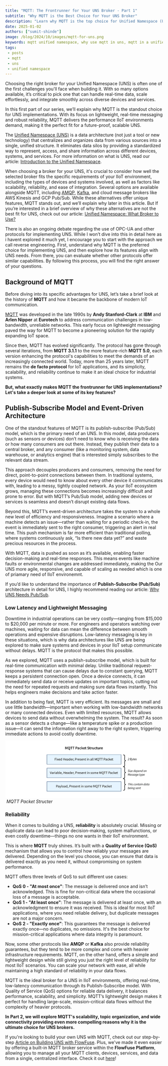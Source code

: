 ```yaml
---
title: "MQTT: The Frontrunner for Your UNS Broker - Part 1" 
subtitle: "Why MQTT is the Best Choice for Your UNS Broker"
description: "Learn why MQTT is the top choice for Unified Namespace (UNS) brokers and explore the ideal platform that simplifies the connection of devices and services while providing a reliable MQTT broker service."
date: 2025-01-02
authors: ["sumit-shinde"]
image: /blog/2024/10/images/mqtt-for-uns.png
keywords: mqtt unified namespace, why use mqtt in uns, mqtt in a unified namespace, mqtt data modeling UNS, best protocols for UNS IoT, implementing UNS with MQTT, unified namespace protocols
tags: 
 - posts
 - mqtt
 - uns
 - unified namespace
---
```


Choosing the right broker for your Unified Namespace (UNS) is often one of the first challenges you'll face when building it. With so many options available, it’s critical to pick one that can handle real-time data, scale effortlessly, and integrate smoothly across diverse devices and services.

In this first part of our series, we’ll explain why MQTT is the standout choice for UNS implementations. With its focus on lightweight, real-time messaging and robust reliability, MQTT delivers the performance IIoT environments demand, making it the perfect fit for a future-proof, scalable UNS.

<!--more-->

The [Unified Namespace (UNS)](/solutions/uns/) is a data architecture (not just a tool or new technology) that centralizes and organizes data from various sources into a single, unified structure. It eliminates data silos by providing a standardized way to represent, access, and share information across different devices, systems, and services. For more information on what is UNS, read our article: [Introduction to the Unified Namespace](/blog/2023/12/introduction-to-unified-namespace/).

When choosing a broker for your UNS, it's crucial to consider how well the selected broker fits the specific requirements of your IIoT environment, including the types of devices and systems involved, as well as factors like scalability, reliability, and ease of integration. Several options are available alongside MQTT, including [AMQP](/node-red/protocol/amqp/), [Kafka](/blog/2024/03/using-kafka-with-node-red/), and cloud message brokers like AWS Kinesis and GCP Pub/Sub. While these alternatives offer unique features, MQTT stands out, and we’ll explain why later in this article. But If you’re interested in a brief overview of why these alternatives are not the best fit for UNS, check out our article: [Unified Namespace: What Broker to Use?](https://flowfuse.com/blog/2024/01/unified-namespace-what-broker/)

There is also an ongoing debate regarding the use of OPC-UA and other protocols for implementing UNS. While I won’t dive into this in detail here as i havent explored it much yet, I encourage you to start with the approach we call reverse engineering. First, understand why MQTT is the preferred choice for implementing UNS, and then explore how its features align with UNS needs. From there, you can evaluate whether other protocols offer similar capabilities. By following this process, you will find the right answer of your questions.

## **Background of MQTT**

Before diving into its specific advantages for UNS, let’s take a brief look at the history of **MQTT** and how it became the backbone of modern IoT communication.

[MQTT](/node-red/protocol/mqtt/) was developed in the late 1990s by **Andy Stanford-Clark** at **IBM** and **Arlen Nipper** at **Eurotech** to address communication challenges in low-bandwidth, unreliable networks. This early focus on lightweight messaging paved the way for MQTT to become a pioneering solution for the rapidly expanding IoT space.

Since then, MQTT has evolved significantly. The protocol has gone through several iterations, from **MQTT 3.1.1** to the more feature-rich **MQTT 5.0**, each version enhancing the protocol's capabilities to meet the demands of an increasingly connected world. Today, more than 25 years later, MQTT remains the **de facto protocol** for IoT applications, and its simplicity, scalability, and reliability continue to make it an ideal choice for industrial systems.

**But, what exactly makes MQTT the frontrunner for UNS implementations? Let's take a deeper look at some of its key features?**

## **Publish-Subscribe Model and Event-Driven Architecture**

One of the standout features of MQTT is its publish-subscribe (Pub/Sub) model, which is the primary need of an UNS. In this model, data producers (such as sensors or devices) don’t need to know who is receiving the data or how many consumers are out there. Instead, they publish their data to a central broker, and any consumer (like a monitoring system, data warehouse, or analytics engine) that is interested simply subscribes to the relevant data stream.

This approach decouples producers and consumers, removing the need for direct, point-to-point connections between them. In traditional systems, every device would need to know about every other device it communicates with, leading to a messy, tightly coupled network. As your IIoT ecosystem grows, managing these connections becomes increasingly difficult and prone to error. But with MQTT’s Pub/Sub model, adding new devices or services is seamless and doesn’t disrupt existing data flows.

Beyond this, MQTT’s event-driven architecture takes the system to a whole new level of efficiency and responsiveness. Imagine a scenario where a machine detects an issue—rather than waiting for a periodic check-in, the event is immediately sent to the right consumer, triggering an alert in real time. This push mechanism is far more efficient than traditional polling, where systems continuously ask, “Is there new data yet?” and waste precious resources in the process.

With MQTT, data is pushed as soon as it’s available, enabling faster decision-making and real-time responses. This means events like machine faults or environmental changes are addressed immediately, making the Our UNS more agile, responsive, and capable of scaling as needed which is one of priamary need of IIoT environemnt.

If you’d like to understand the importance of **Publish-Subscribe (Pub/Sub)** architecture in detail for UNS, I highly recommend reading our article: [Why UNS Needs Pub/Sub](/blog/2024/11/why-pub-sub-in-uns/).

### **Low Latency and Lightweight Messaging**

Downtime in industrial operations can be very costly—ranging from $15,000 to $20,000 per minute or more. For engineers and operators watching over machines, waiting for data can mean the difference between smooth operations and expensive disruptions. Low-latency messaging is key in these situations, which is why data architectures like UNS are being explored to make sure systems and devices in your IIoT setup communicate without delays. MQTT is the protocol that makes this possible.

As we explored, MQTT uses a publish-subscribe model, which is built for real-time communication with minimal delay. Unlike traditional request-response systems that can cause delays due to constant querying, MQTT keeps a persistent connection open. Once a device connects, it can immediately send data or receive updates on important topics, cutting out the need for repeated requests and making sure data flows instantly. This helps engineers make decisions and take action faster.

In addition to being fast, MQTT is very efficient. Its messages are small and use little bandwidth—important when working with low-bandwidth networks or many connected devices. Even with limited resources, MQTT allows devices to send data without overwhelming the system. The result? As soon as a sensor detects a change—like a temperature spike or a production issue—it can send the information right away to the right system, triggering immediate actions to avoid costly downtime.

![MQTT Packet Structer](./images/mqtt-packate-size.png)  _MQTT Packet Structer_

### **Reliability**

When it comes to building a UNS, **reliability** is absolutely crucial. Missing or duplicate data can lead to poor decision-making, system malfunctions, or even costly downtime—things no one wants in their IIoT environment.

This is where **MQTT** truly shines. It’s built with a **Quality of Service (QoS)** mechanism that allows you to control how reliably your messages are delivered. Depending on the level you choose, you can ensure that data is delivered exactly as you need it, without compromising on system performance.

MQTT offers three levels of QoS to suit different use cases:

- **QoS 0 - "At most once"**: The message is delivered once and isn’t acknowledged. This is fine for non-critical data where the occasional loss of a message is acceptable.
- **QoS 1 - "At least once"**: The message is delivered at least once, with an acknowledgment to ensure it was received. This is ideal for most IIoT applications, where you need reliable delivery, but duplicate messages are not a major concern.
- **QoS 2 - "Exactly once"**: This guarantees the message is delivered exactly once—no duplicates, no omissions. It's the best choice for mission-critical applications where data integrity is paramount.

Now, some other protocols like **AMQP** or **Kafka** also provide reliability guarantees, but they tend to be more complex and come with heavier infrastructure requirements. MQTT, on the other hand, offers a simple and lightweight design while still giving you just the right level of reliability for most IIoT scenarios. You can scale your network with ease, all while maintaining a high standard of reliability in your data flows.

MQTT is the ideal broker for a UNS in IIoT environments, offering real-time, low-latency communication through its Publish-Subscribe model. With Quality of Service (QoS) options for reliable data delivery, it balances performance, scalability, and simplicity. MQTT’s lightweight design makes it perfect for handling large-scale, mission-critical data flows without the complexity of heavier protocols.

**In Part 2, we will explore MQTT's scalability, topic organization, and wide connectivity providing even more compelling reasons why it is the ultimate choice for UNS brokers.**

If you're looking to build your own UNS with MQTT, check out our step-by-step [Article on Building UNS with FlowFuse](/blog/2024/11/building-uns-with-flowfuse/). Plus, we've made it even easier by offering a built-in MQTT broker service within the **FlowFuse Platform**, allowing you to manage all your MQTT clients, devices, services, and data from a single, centralized interface. Check it out [here](/blog/2024/10/announcement-mqtt-broker/)!